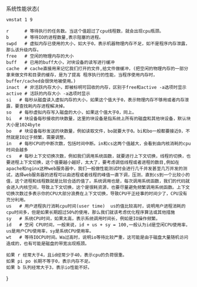 系统性能状态{

    vmstat 1 9

    r      # 等待执行的任务数。当这个值超过了cpu线程数，就会出现cpu瓶颈。
    b      # 等待IO的进程数量,表示阻塞的进程。
    swpd   # 虚拟内存已使用的大小，如大于0，表示机器物理内存不足，如不是程序内存泄露，那么该升级内存。
    free   # 空闲的物理内存的大小
    buff   # 已用的buff大小，对块设备的读写进行缓冲
    cache  # cache直接用来记忆我们打开的文件,给文件做缓冲，(把空闲的物理内存的一部分拿来做文件和目录的缓存，是为了提高 程序执行的性能，当程序使用内存时，buffer/cached会很快地被使用。)
    inact  # 非活跃内存大小，即被标明可回收的内存，区别于free和active -a选项时显示
    active # 活跃的内存大小 -a选项时显示
    si   # 每秒从磁盘读入虚拟内存的大小，如果这个值大于0，表示物理内存不够用或者内存泄露，要查找耗内存进程解决掉。
    so   # 每秒虚拟内存写入磁盘的大小，如果这个值大于0，同上。
    bi   # 块设备每秒接收的块数量，这里的块设备是指系统上所有的磁盘和其他块设备，默认块大小是1024byte
    bo   # 块设备每秒发送的块数量，例如读取文件，bo就要大于0。bi和bo一般都要接近0，不然就是IO过于频繁，需要调整。
    in   # 每秒CPU的中断次数，包括时间中断。in和cs这两个值越大，会看到由内核消耗的cpu时间会越多
    cs   # 每秒上下文切换次数，例如我们调用系统函数，就要进行上下文切换，线程的切换，也要进程上下文切换，这个值要越小越好，太大了，要考虑调低线程或者进程的数目,例如在apache和nginx这种web服务器中，我们一般做性能测试时会进行几千并发甚至几万并发的测试，选择web服务器的进程可以由进程或者线程的峰值一直下调，压测，直到cs到一个比较小的值，这个进程和线程数就是比较合适的值了。系统调用也是，每次调用系统函数，我们的代码就会进入内核空间，导致上下文切换，这个是很耗资源，也要尽量避免频繁调用系统函数。上下文切换次数过多表示你的CPU大部分浪费在上下文切换，导致CPU干正经事的时间少了，CPU没有充分利用。
    us   # 用户进程执行消耗cpu时间(user time)  us的值比较高时，说明用户进程消耗的cpu时间多，但是如果长期超过50%的使用，那么我们就该考虑优化程序算法或其他措施
    sy   # 系统CPU时间，如果太高，表示系统调用时间长，例如是IO操作频繁。
    id   # 空闲 CPU时间，一般来说，id + us + sy = 100,一般认为id是空闲CPU使用率，us是用户CPU使用率，sy是系统CPU使用率。
    wt   # 等待IOCPU时间。Wa过高时，说明io等待比较严重，这可能是由于磁盘大量随机访问造成的，也有可能是磁盘的带宽出现瓶颈。

    如果 r 经常大于4，且id经常少于40，表示cpu的负荷很重。
    如果 pi po 长期不等于0，表示内存不足。
    如果 b 队列经常大于3，表示io性能不好。

}
